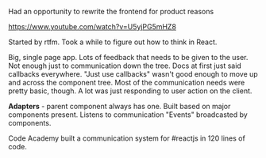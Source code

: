 Had an opportunity to rewrite the frontend for product reasons

https://www.youtube.com/watch?v=U5yjPG5mHZ8

Started by rtfm.  Took a while to figure out how to think in React.

Big, single page app.  Lots of feedback that needs to be given to the user.  Not enough just to communication down the tree.  Docs at first just said callbacks everywhere.  "Just use callbacks" wasn't good enough to move up and across the component tree.  Most of the communication needs were pretty basic, though.  A lot was just responding to user action on the client.

**Adapters** - parent component always has one.  Built based on major components present.  Listens to communication "Events" broadcasted by components.

Code Academy built a communication system for #reactjs in 120 lines of code.
